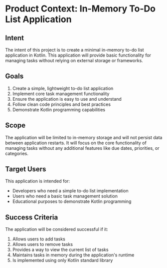 # Product Context: In-Memory To-Do List Application

## Intent
The intent of this project is to create a minimal in-memory to-do list application in Kotlin. This application will provide basic functionality for managing tasks without relying on external storage or frameworks.

## Goals
1. Create a simple, lightweight to-do list application
2. Implement core task management functionality
3. Ensure the application is easy to use and understand
4. Follow clean code principles and best practices
5. Demonstrate Kotlin programming capabilities

## Scope
The application will be limited to in-memory storage and will not persist data between application restarts. It will focus on the core functionality of managing tasks without any additional features like due dates, priorities, or categories.

## Target Users
This application is intended for:
- Developers who need a simple to-do list implementation
- Users who need a basic task management solution
- Educational purposes to demonstrate Kotlin programming

## Success Criteria
The application will be considered successful if it:
1. Allows users to add tasks
2. Allows users to remove tasks
3. Provides a way to view the current list of tasks
4. Maintains tasks in memory during the application's runtime
5. Is implemented using only Kotlin standard library
